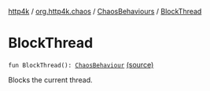 [http4k](../../index.md) / [org.http4k.chaos](../index.md) / [ChaosBehaviours](index.md) / [BlockThread](./-block-thread.md)

# BlockThread

`fun BlockThread(): `[`ChaosBehaviour`](../-chaos-behaviour.md) [(source)](https://github.com/http4k/http4k/blob/master/http4k-testing-chaos/src/main/kotlin/org/http4k/chaos/ChaosBehaviours.kt#L109)

Blocks the current thread.

